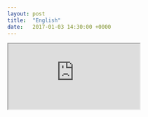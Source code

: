 ```yaml
---
layout: post
title:  "English"
date:   2017-01-03 14:30:00 +0000
---
```

<html>
  <body>
  <iframe src="https://docs.google.com/document/d/1xi4z8Dc8DXILBGtENt0G04-RIH-nixHxD4TrdduRdws/pub?embedded=true"> My English project</iframe>
  </body>
<html>
